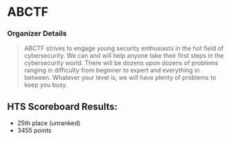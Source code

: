 # ABCTF

### Organizer Details
>ABCTF strives to engage young security enthusiasts in the hot field of cybersecurity. We can and will help anyone take their first steps in the cybersecurity world.
There will be dozens upon dozens of problems ranging in difficulty from beginner to expert and everything in between.
Whatever your level is, we will have plenty of problems to keep you busy.

## HTS Scoreboard Results:
- 25th place (unranked)
- 3455 points
